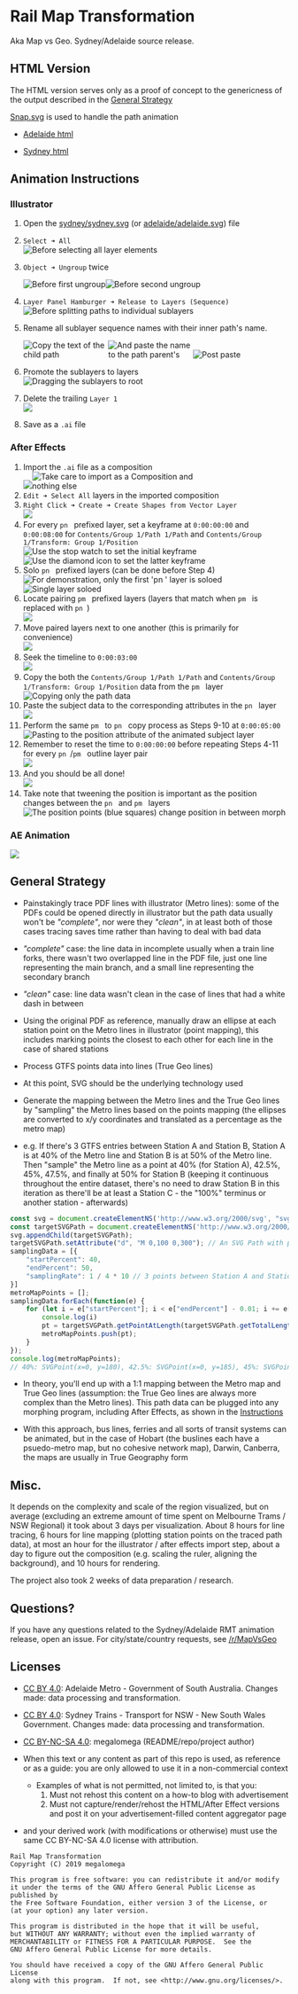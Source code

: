 # Rail Map Transformation

Aka Map vs Geo. Sydney/Adelaide source release.

## HTML Version

The HTML version serves only as a proof of concept to the genericness of the output described in the [General Strategy](#general-strategy)

[Snap.svg](https://github.com/adobe-webplatform/Snap.svg) is used to handle the path animation

- [Adelaide html](adelaide/index.html)

- [Sydney html](sydney/index.html)

## Animation Instructions

### Illustrator

1. Open the [sydney/sydney.svg](sydney/sydney.svg) (or [adelaide/adelaide.svg](adelaide/adelaide.svg)) file
2. `Select ➜ All`  
![Before selecting all layer elements](guide/selectall.png)
3. `Object ➜ Ungroup` twice <div><div style="max-width:49%;display:inline-block;">![Before first ungroup](guide/ungroup1.png)</div><div style="max-width:49%;display:inline-block;">![Before second ungroup](guide/ungroup2.png)</div></div>
4. `Layer Panel Hamburger ➜ Release to Layers (Sequence)`  
![Before splitting paths to individual sublayers](guide/releaselayers.png)
5. Rename all sublayer sequence names with their inner path's name. <div><div style="max-width:32%;display:inline-block;">![Copy the text of the child path](guide/layercopy.png)</div><div style="max-width:32%;display:inline-block;">![And paste the name to the path parent's](guide/layerpaste.png)</div><div style="max-width:32%;display:inline-block;">![Post paste](guide/layerpasted.png)</div></div>

6. Promote the sublayers to layers  
![Dragging the sublayers to root](guide/layersup.png)
7. Delete the trailing `Layer 1`  
![](guide/trashlayer1.png)
8. Save as a `.ai` file


### After Effects
1. Import the `.ai` file as a composition <div><div style="max-width:33%;display:inline-block;">![](guide/import1.png)</div><div style="max-width:66%;display:inline-block;">![Take care to import as a Composition and nothing else](guide/import2.png)</div></div>
2. `Edit ➜ Select All` layers in the imported composition
3. `Right Click ➜ Create ➜ Create Shapes from Vector Layer`  
![](guide/shapes.png)
4. For every <code>pn&nbsp;</code> prefixed layer, set a keyframe at `0:00:00:00` and `0:00:08:00` for `Contents/Group 1/Path 1/Path` and `Contents/Group 1/Transform: Group 1/Position`  
![Use the stop watch to set the initial keyframe](guide/stopwatch.png)  
![Use the diamond icon to set the latter keyframe](guide/diamond.png)
5. Solo  <code>pn&nbsp;</code> prefixed layers (can be done before Step 4)
![For demonstration, only the first 'pn ' layer is soloed](guide/solo.png)  
![Single layer soloed](guide/soloed.png)
6. Locate pairing <code>pm&nbsp;</code> prefixed layers (layers that match when <code>pm&nbsp;</code> is replaced with <code>pn&nbsp;</code>)  
![](guide/pm_paired.png)
7. Move paired layers next to one another (this is primarily for convenience)  
![](guide/pm_pn_neighbours.png)
8. Seek the timeline to `0:00:03:00`  
![](guide/3secondseek.png)
9. Copy the both the `Contents/Group 1/Path 1/Path` and `Contents/Group 1/Transform: Group 1/Position` data from the <code>pm&nbsp;</code> layer  
![Copying only the path data](guide/pm_copy_data.png)
10. Paste the subject data to the corresponding attributes in the <code>pn&nbsp;</code> layer  
![](guide/pm_paste_data.png)
11. Perform the same <code>pm&nbsp;</code> to <code>pn&nbsp;</code> copy process as Steps 9-10 at `0:00:05:00`  
![Pasting to the position attribute of the animated subject layer](guide/pm_paste_data2.png)
12. Remember to reset the time to `0:00:00:00` before repeating Steps 4-11 for every <code>pn&nbsp;</code>/<code>pm&nbsp;</code> outline layer pair  
![](guide/resetzero.png)
13. And you should be all done!  
![](guide/done.png)
14. Take note that tweening the position is important as the position changes between the <code>pn&nbsp;</code> and <code>pm&nbsp;</code> layers  
![The position points (blue squares) change position in between morph](guide/positionsquarechange.png)

### AE Animation

![](guide/2019-04-05%2005-43-57_1.gif)

## General Strategy

- Painstakingly trace PDF lines with illustrator (Metro lines): some of the PDFs could be opened directly in illustrator but the path data usually won't be *"complete"*, nor were they *"clean"*, in at least both of those cases tracing saves time rather than having to deal with bad data

 - *"complete"* case: the line data in incomplete usually when a train line forks, there wasn't two overlapped line in the PDF file, just one line representing the main branch, and a small line representing the secondary branch

 - *"clean"* case: line data wasn't clean in the case of lines that had a white dash in between

- Using the original PDF as reference, manually draw an ellipse at each station point on the Metro lines in illustrator (point mapping), this includes marking points the closest to each other for each line in the case of shared stations

- Process GTFS points data into lines (True Geo lines)

- At this point, SVG should be the underlying technology used

- Generate the mapping between the Metro lines and the True Geo lines by "sampling" the Metro lines based on the points mapping (the ellipses are converted to x/y coordinates and translated as a percentage as the metro map)

- e.g. If there's 3 GTFS entries between Station A and Station B, Station A is at 40% of the Metro line and Station B is at 50% of the Metro line. Then "sample" the Metro line as a point at 40% (for Station A), 42.5%, 45%, 47.5%, and finally at 50% for Station B (keeping it continuous throughout the entire dataset, there's no need to draw Station B in this iteration as there'll be at least a Station C - the "100%" terminus or another station - afterwards)

```js
const svg = document.createElementNS('http://www.w3.org/2000/svg', "svg");
const targetSVGPath = document.createElementNS('http://www.w3.org/2000/svg', "path");
svg.appendChild(targetSVGPath);
targetSVGPath.setAttribute("d", "M 0,100 0,300"); // An SVG Path with points [x, y]: [0,100], [0,300]
samplingData = [{
    "startPercent": 40,
    "endPercent": 50,
    "samplingRate": 1 / 4 * 10 // 3 points between Station A and Station B, 2.5% increments.
}]
metroMapPoints = [];
samplingData.forEach(function(e) {
    for (let i = e["startPercent"]; i < e["endPercent"] - 0.01; i += e["samplingRate"]) {
        console.log(i)
        pt = targetSVGPath.getPointAtLength(targetSVGPath.getTotalLength() * i / 100);
        metroMapPoints.push(pt);
    }
});
console.log(metroMapPoints);
// 40%: SVGPoint(x=0, y=180), 42.5%: SVGPoint(x=0, y=185), 45%: SVGPoint(x=0, y=190), 47.5%: SVGPoint(x=0, y=195)
```

- In theory, you'll end up with a 1:1 mapping between the Metro map and True Geo lines (assumption: the True Geo lines are always more complex than the Metro lines). This path data can be plugged into any morphing program, including After Effects, as shown in the [Instructions](#animation-instructions)

- With this approach, bus lines, ferries and all sorts of transit systems can be animated, but in the case of Hobart (the buslines each have a psuedo-metro map, but no cohesive network map), Darwin, Canberra, the maps are usually in True Geography form

## Misc.

It depends on the complexity and scale of the region visualized, but on average (excluding an extreme amount of time spent on Melbourne Trams / NSW Regional) it took about 3 days per visualization. About 8 hours for line tracing, 6 hours for line mapping (plotting station points on the traced path data), at most an hour for the illustrator / after effects import step, about a day to figure out the composition (e.g. scaling the ruler, aligning the background), and 10 hours for rendering.

The project also took 2 weeks of data preparation / research.

## Questions?

If you have any questions related to the Sydney/Adelaide RMT animation release, open an issue. For city/state/country requests, see [/r/MapVsGeo](https://reddit.com/r/MapVsGeo)

## Licenses


- [CC BY 4.0](https://creativecommons.org/licenses/by/4.0/): Adelaide Metro - Government of South Australia. Changes made: data processing and transformation.

- [CC BY 4.0](http://opendefinition.org/licenses/cc-by/): Sydney Trains - Transport for NSW - New South Wales Government. Changes made: data processing and transformation.

- [CC BY-NC-SA 4.0](https://creativecommons.org/licenses/by-nc-sa/4.0/): megalomega (README/repo/project author)

 - When this text or any content as part of this repo is used, as reference or as a guide: you are only allowed to use it in a non-commercial context
    - Examples of what is not permitted, not limited to, is that you:
      1. Must not rehost this content on a how-to blog with advertisement
      2. Must not capture/render/rehost the HTML/After Effect versions and post it on your advertisement-filled content aggregator page
  - and your derived work (with modifications or otherwise) must use the same CC BY-NC-SA 4.0 license with attribution.

```
Rail Map Transformation
Copyright (C) 2019 megalomega

This program is free software: you can redistribute it and/or modify
it under the terms of the GNU Affero General Public License as published by
the Free Software Foundation, either version 3 of the License, or
(at your option) any later version.

This program is distributed in the hope that it will be useful,
but WITHOUT ANY WARRANTY; without even the implied warranty of
MERCHANTABILITY or FITNESS FOR A PARTICULAR PURPOSE.  See the
GNU Affero General Public License for more details.

You should have received a copy of the GNU Affero General Public License
along with this program.  If not, see <http://www.gnu.org/licenses/>.
```

